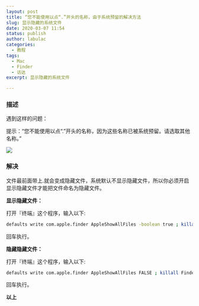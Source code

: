 ```yaml
---
layout: post
title: “您不能使用以点“.”开头的名称，由于系统预留的解决方法
slug: 显示隐藏的系统文件
date: 2020-03-07 11:54
status: publish
author: labulac
categories: 
  - 教程
tags: 
  - Mac
  - Finder
  - 访达
excerpt: 显示隐藏的系统文件

---
```


### 描述

遇到这样的问题：

提示：“您不能使用以点“.”开头的名称，因为这些名称已被系统预留。请选取其他名称。”

![](https://cdn.jsdelivr.net/gh/labulac/pic@master/uPic/NgQ0yL.png)

### 解决

文件最前面带上.就会变成隐藏文件，系统默认不显示隐藏文件，所以你必须开启显示隐藏文件才能把文件命名为隐藏文件。

**显示隐藏文件：**

打开『终端』这个程序，输入以下:

```bash
defaults write com.apple.finder AppleShowAllFiles -boolean true ; killall Finder
```

回车执行。

**隐藏隐藏文件：**

打开『终端』这个程序，输入以下:

```bash
defaults write com.apple.finder AppleShowAllFiles FALSE ; killall Finder
```

回车执行。

**以上**